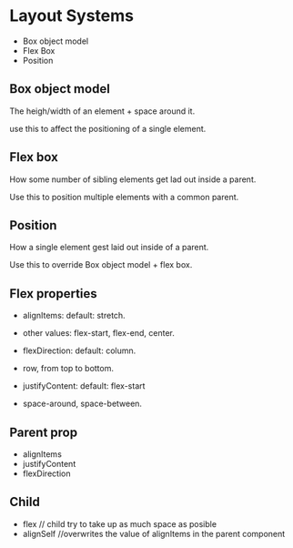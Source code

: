 # Layout Systems

* Box object model
* Flex Box
* Position

## Box object model

The heigh/width of an element + space around it.

use this to affect the positioning of a single element.

## Flex box

How some number of sibling elements get lad out inside a parent.

Use this to position multiple elements with a common parent.

## Position

How a single element gest laid out inside of a parent.

Use this to override Box object model + flex box.

## Flex properties

* alignItems: default: stretch.
* other values: flex-start, flex-end, center.

* flexDirection: default: column.
* row, from top to bottom.

* justifyContent: default: flex-start
* space-around, space-between.

## Parent prop

* alignItems
* justifyContent
* flexDirection

## Child

* flex // child try to take up as much space as posible
* alignSelf //overwrites the value of alignItems in the parent component
